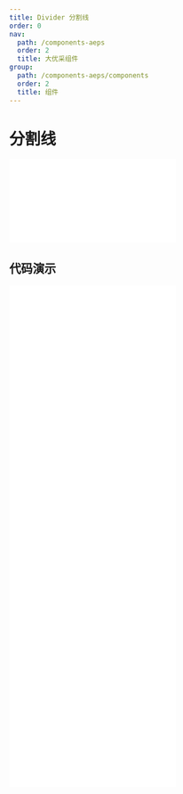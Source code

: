 ```yaml
---
title: Divider 分割线
order: 0
nav:
  path: /components-aeps
  order: 2
  title: 大优采组件
group:
  path: /components-aeps/components
  order: 2
  title: 组件
---
```


# 分割线

<div>
<embed src="@docs-common/divider/index.md"></embed>
</div>
        
## 代码演示

<Row gutter=8>

  <Col span=12>
    
  <div class="code-box"><embed src="@abiz-rc-aeps/divider/demo/horizontal-divider-aeps.md"></embed></div>
          
  <div class="code-box"><embed src="@abiz-rc-aeps/divider/demo/plain-divider-aeps.md"></embed></div>
          
  <div class="code-box"><embed src="@abiz-rc-aeps/divider/demo/customize-style-divider-aeps.md"></embed></div>
          
  </Col>
          
  <Col span=12>
    
  <div class="code-box"><embed src="@abiz-rc-aeps/divider/demo/with-text-divider-aeps.md"></embed></div>
          
  <div class="code-box"><embed src="@abiz-rc-aeps/divider/demo/vertical-divider-aeps.md"></embed></div>
          
  </Col>
          
</Row>
        
<div><embed src="@docs-common/divider/index-api.md"></embed><div>
